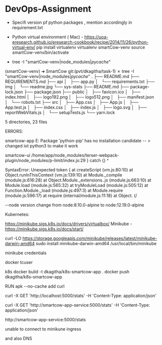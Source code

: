 # DevOps-Assignment

- Specifi version pf python packages , mention accordingly in requirement.txt
- Python virtual environment ( Mac) - https://uoa-eresearch.github.io/eresearch-cookbook/recipe/2014/11/26/python-virtual-env/
    pip install virtualenv
    virtualenv smartCow-venv
    source smartCow-venv/bin/activate


- tree  -I "smartCow-venv|node_modules|*pycache*"

(smartCow-venv) ➜  SmartCow git:(pvt/dkagitha/task-1) ✗ tree  -I "smartCow-venv|node_modules|*pycache*"
.
├── README.md
├── REQUIREMENTS.md
├── api
│   ├── app.py
│   └── requirements.txt
├── img
│   └── readme.jpg
└── sys-stats
    ├── README.md
    ├── package-lock.json
    ├── package.json
    ├── public
    │   ├── favicon.ico
    │   ├── index.html
    │   ├── logo192.png
    │   ├── logo512.png
    │   ├── manifest.json
    │   └── robots.txt
    ├── src
    │   ├── App.css
    │   ├── App.js
    │   ├── App.test.js
    │   ├── index.css
    │   ├── index.js
    │   ├── logo.svg
    │   ├── reportWebVitals.js
    │   └── setupTests.js
    └── yarn.lock

5 directories, 23 files



ERRORS:

smartcow-app
E: Package 'python-pip' has no installation candidate -- > changed iot python3 to make it work

smartcow-ui
/home/app/node_modules/terser-webpack-plugin/node_modules/p-limit/index.js:29
                } catch {}
                        ^

SyntaxError: Unexpected token {
    at createScript (vm.js:80:10)
    at Object.runInThisContext (vm.js:139:10)
    at Module._compile (module.js:616:28)
    at Object.Module._extensions..js (module.js:663:10)
    at Module.load (module.js:565:32)
    at tryModuleLoad (module.js:505:12)
    at Function.Module._load (module.js:497:3)
    at Module.require (module.js:596:17)
    at require (internal/module.js:11:18)
    at Object.<anonymous> (/

--node version change from node:8.10.0-alpine to node:12.19.0-alpine


Kubernetes:

https://minikube.sigs.k8s.io/docs/drivers/virtualbox/
Minikube -https://minikube.sigs.k8s.io/docs/start/

curl -LO https://storage.googleapis.com/minikube/releases/latest/minikube-darwin-amd64
sudo install minikube-darwin-amd64 /usr/local/bin/minikube


minikube credentials

docker
tcuser

k8s
docker build -t dkagitha/k8s-smartcow-app .
docker push dkagitha/k8s-smartcow-app

RUN apk --no-cache add curl

curl -X GET 'http://localhost:5000/stats' -H 'Content-Type: application/json'

curl -X GET 'http://smartcow-app-service:5000/stats' -H 'Content-Type: application/json'

http://smartcow-app-service:5000/stats

unable to connect to minikune ingress 

and also DNS